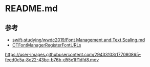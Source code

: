 #  README.md
## 参考
- [swift\-studying/wwdc2019/Font Management and Text Scaling\.md](https://github.com/pommdau/swift-studying/blob/4525aba6a35bf4aba56f6dae93364b54c03c1b5a/wwdc2019/Font%20Management%20and%20Text%20Scaling.md)
- [CTFontManagerRegisterFontURLs](https://developer.apple.com/documentation/coretext/3227897-ctfontmanagerregisterfonturls?language=objc)

https://user-images.githubusercontent.com/29433103/177080865-feed0c5a-8c22-43bc-b76b-d55e1ff1dfd8.mov

